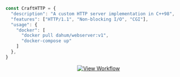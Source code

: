 ```javascript
const CraftHTTP = {
  "description": "A custom HTTP server implementation in C++98",
  "features": ["HTTP/1.1", "Non-blocking I/O", "CGI"],
  "usage": {
    "docker": [
      "docker pull dahum/webserver:v1",
      "docker-compose up"
    ]
  },
}
```

<div align="center">
  <a href="https://www.tldraw.com/ro/_o0Qc7VCHiKSiM6kj7faA?d=v5190.1862.13660.6450.page">
    <img src="https://img.shields.io/badge/Workflow-View%20in%20Tldraw-000000?style=for-the-badge&logo=diagram&logoColor=white" alt="View Workflow" />
  </a>
</div>

